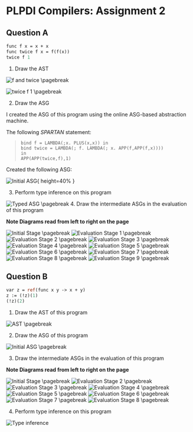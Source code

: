 # PLPDI Compilers: Assignment 2

## Question A

```ocaml
func f x = x + x
func twice f x = f(f(x))
twice f 1
```

1. Draw the AST

![`f` and `twice`](diag1.png)
\pagebreak

![`twice f 1`](diag2.png)
\pagebreak

2. Draw the ASG

I created the ASG of this program using the online ASG-based abstraction machine. 

The following _SPARTAN_ statement:

>```SPARTAN
>bind f = LAMBDA(;x. PLUS(x,x)) in
>bind twice = LAMBDA(; f. LAMBDA(; x. APP(f,APP(f,x))))
>in
>APP(APP(twice,f),1)
>```

Created the following ASG:

![Initial ASG](ASG1.png){ height=40% }

3. Perform type inference on this program

![Typed ASG](typedasg.jpg)
\pagebreak
4. Draw the intermediate ASGs in the evaluation of this program

**Note Diagrams read from left to right on the page**

![Initial Stage](ASG1.png)
\pagebreak
![Evaluation Stage 1](ASGE1.png)
\pagebreak
![Evaluation Stage 2](ASGE2.png)
\pagebreak
![Evaluation Stage 3](ASGE3.png)
\pagebreak
![Evaluation Stage 4](ASGE4.png)
\pagebreak
![Evaluation Stage 5](ASGE5.png)
\pagebreak
![Evaluation Stage 6](ASGE6.png)
\pagebreak
![Evaluation Stage 7](ASGE7.png)
\pagebreak
![Evaluation Stage 8](ASGE8.png)
\pagebreak
![Evaluation Stage 9](ASGE9.png)
\pagebreak

## Question B

```OCaml
var z = ref(func x y -> x + y)
z := (!z)(1)
(!z)(2)
```

1. Draw the AST of this program

![AST](./b1.jpg)
\pagebreak

2. Draw the ASG of this program

![Initial ASG](BASG1.png)
\pagebreak

3. Draw the intermediate ASGs in the evaluation of this program

**Note Diagrams read from left to right on the page**

![Initial Stage](./BASG1.png)
\pagebreak
![Evaluation Stage 2](./BASGE2.png)
\pagebreak
![Evaluation Stage 3](./BASGE3.png)
\pagebreak
![Evaluation Stage 4](./BASGE4.png)
\pagebreak
![Evaluation Stage 5](./BASGE5.png)
\pagebreak
![Evaluation Stage 6](./BASGE6.png)
\pagebreak
![Evaluation Stage 7](./BASGE7.png)
\pagebreak
![Evaluation Stage 8](./BASGE8.png)
\pagebreak

4. Perform type inference on this program

![Type inference](./b4.jpg)

